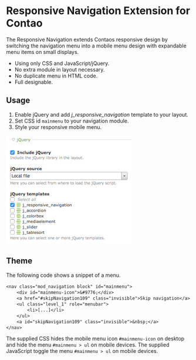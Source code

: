 Responsive Navigation Extension for Contao
==========================================

The Responsive Navigation extends Contaos responsive design by switching the
navigation menu into a mobile menu design with expandable menu items on small
displays.

*   Using only CSS and JavaScript/jQuery.
*   No extra module in layout necessary.
*   No duplicate menu in HTML code.
*   Full designable.

Usage
-----

1.  Enable jQuery and add _j_responsive_navigation_ template to your layout.
2.  Set CSS id `mainmenu` to your navigation module.
3.  Style your responsive mobile menu.

![Enabled jQuery and added responsive navigation template](screenshot.jpg)

Theme
-----

The following code shows a snippet of a menu.

    <nav class="mod_navigation block" id="mainmenu">
        <div id="mainmenu-icon">&#9776;</div>
        <a href="#skipNavigation109" class="invisible">Skip navigation</a>
        <ul class="level_1" role="menubar">
            <li>[...]</li>
        </ul>
        <a id="skipNavigation109" class="invisible">&nbsp;</a>
    </nav>

The supplied CSS hides the mobile menu icon `#mainmenu-icon` on desktop and hide
the menu `#mainmenu > ul` on mobile devices. The supplied JavaScript toggle the
menu `#mainmenu > ul` on mobile devices.
